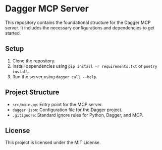 # Dagger MCP Server

This repository contains the foundational structure for the Dagger MCP server. It includes the necessary configurations and dependencies to get started.

## Setup

1. Clone the repository.
2. Install dependencies using `pip install -r requirements.txt` or `poetry install`.
3. Run the server using `dagger call --help`.

## Project Structure

- `src/main.py`: Entry point for the MCP server.
- `dagger.json`: Configuration file for the Dagger project.
- `.gitignore`: Standard ignore rules for Python, Dagger, and MCP.

## License

This project is licensed under the MIT License.
